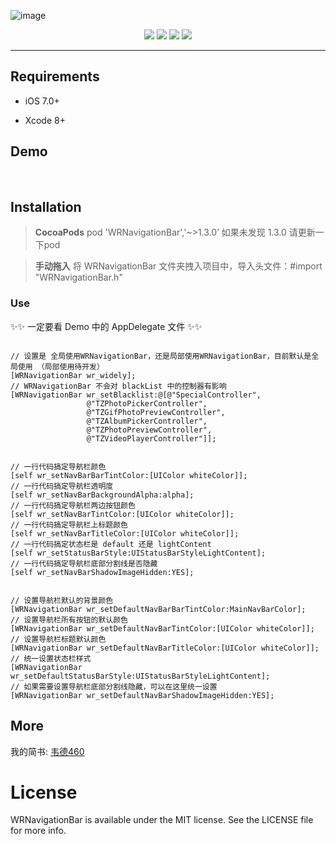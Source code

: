 ![image](https://github.com/wangrui460/WRNavigationBar/raw/master/screenshots/WRNavigationBar.png)

<p align="center">
<a href="https://github.com/wangrui460/WRNavigationBar"><img src="https://img.shields.io/badge/platform-iOS%208.0%2B-ff69b5152950834.svg"></a>
<a href="https://github.com/wangrui460/WRNavigationBar"><img src="https://img.shields.io/cocoapods/v/WRNavigationBar.svg?style=flat"></a>
<a href="https://github.com/wangrui460/WRNavigationBar_swift"><img src="https://img.shields.io/badge/Swift-compatible-orange.svg"></a>
<a href="https://github.com/wangrui460/WRNavigationBar/blob/master/LICENSE"><img src="https://img.shields.io/badge/license-MIT-green.svg?style=flat"></a>

------------------------------------------------------------

## Requirements
- iOS 7.0+

- Xcode 8+

## Demo

<div class="wrap">
<img src="https://github.com/wangrui460/WRNavigationBar/raw/master/screenshots/拉钩App首页.gif" alt="">
<!-- <img src="https://github.com/wangrui460/WRNavigationBar_swift/raw/master/screenshots/导航栏显示渐变色.gif" alt=""> -->
<!-- <img src="https://github.com/wangrui460/WRNavigationBar_swift/raw/master/screenshots/导航栏显示图片.gif" alt=""> -->
<img src="https://github.com/wangrui460/WRNavigationBar/raw/master/screenshots/新浪微博个人中心.gif" alt="">
<img src="https://github.com/wangrui460/WRNavigationBar/raw/master/screenshots/qq空间.gif" alt="">
<img src="https://github.com/wangrui460/WRNavigationBar/raw/master/screenshots/知乎日报.gif" alt="">
<img src="https://github.com/wangrui460/WRNavigationBar/raw/master/screenshots/QQ我的资料页.gif" alt="">
<img src="https://github.com/wangrui460/WRNavigationBar/raw/master/screenshots/蚂蚁森林.gif" alt="">
<img src="https://github.com/wangrui460/WRNavigationBar/raw/master/screenshots/连续多个界面导航栏透明.gif" alt="">
<!-- <img src="https://github.com/wangrui460/WRNavigationBar/raw/master/screenshots/自定义导航栏.gif" alt=""> -->
<img src="https://github.com/wangrui460/WRNavigationBar/raw/master/screenshots/移动导航栏.gif" alt="">
</div>


## Installation
> **CocoaPods**
> pod 'WRNavigationBar','~>1.3.0’
如果未发现 1.3.0 请更新一下pod


> **手动拖入**
> 将 WRNavigationBar 文件夹拽入项目中，导入头文件：#import "WRNavigationBar.h"

### Use
✨✨ 一定要看 Demo 中的 AppDelegate 文件 ✨✨

<pre><code>
// 设置是 全局使用WRNavigationBar，还是局部使用WRNavigationBar，目前默认是全局使用 （局部使用待开发）
[WRNavigationBar wr_widely];
// WRNavigationBar 不会对 blackList 中的控制器有影响
[WRNavigationBar wr_setBlacklist:@[@"SpecialController",
				 @"TZPhotoPickerController",
				 @"TZGifPhotoPreviewController",
				 @"TZAlbumPickerController",
				 @"TZPhotoPreviewController",
				 @"TZVideoPlayerController"]];
</code></pre>

<pre><code>
// 一行代码搞定导航栏颜色
[self wr_setNavBarBarTintColor:[UIColor whiteColor]];
// 一行代码搞定导航栏透明度
[self wr_setNavBarBackgroundAlpha:alpha];
// 一行代码搞定导航栏两边按钮颜色
[self wr_setNavBarTintColor:[UIColor whiteColor]];
// 一行代码搞定导航栏上标题颜色
[self wr_setNavBarTitleColor:[UIColor whiteColor]];
// 一行代码搞定状态栏是 default 还是 lightContent
[self wr_setStatusBarStyle:UIStatusBarStyleLightContent];
// 一行代码搞定导航栏底部分割线是否隐藏
[self wr_setNavBarShadowImageHidden:YES];
</code></pre>

<pre><code>
// 设置导航栏默认的背景颜色
[WRNavigationBar wr_setDefaultNavBarBarTintColor:MainNavBarColor];
// 设置导航栏所有按钮的默认颜色
[WRNavigationBar wr_setDefaultNavBarTintColor:[UIColor whiteColor]];
// 设置导航栏标题默认颜色
[WRNavigationBar wr_setDefaultNavBarTitleColor:[UIColor whiteColor]];
// 统一设置状态栏样式
[WRNavigationBar wr_setDefaultStatusBarStyle:UIStatusBarStyleLightContent];
// 如果需要设置导航栏底部分割线隐藏，可以在这里统一设置
[WRNavigationBar wr_setDefaultNavBarShadowImageHidden:YES];
</code></pre>

## More
我的简书: [韦德460](http://www.jianshu.com/p/7e92451ab0b2)

<!-- ## Update
- **2018.01.19**
重大更新：1. 增加 "黑名单" 功能   2. 解决微信视频通话进入后台，打开App导航栏位置偏移的bug   3. 解决 IQKeyboardManager 导致的导航栏位置偏移的bug

- **2017.12.15**
解决问题：解决在 iOS11.1.2上无法生效的问题

- **2017.12.14**
解决问题：支持 Nav-TabBar-ViewControllers 结构的项目

- **2017.12.09**
解决问题：解决导航栏颜色和标题颜色改变失败的bug

- **2017.12.09**
解决问题：解决点击返回按钮导航栏标题颜色闪烁的问题

- **2017.11.30**
解决问题： 解决 因为页面还在滑动，然后push下一个页面 API 无效的bug

- **2017.11.24**
解决问题：解决部分老铁出现的第一次进入页面Api设置无效的问题~

- **2017.11.15**
解决问题：傻逼的自己，不知道什么时候把 Demo 里面设置默认隐藏导航栏底部黑线的方法给注释了，实际库没有问题，重要的是我竟然没发现~

- **2017.11.08**
解决问题：解决取消返回手势导航栏变不透明度的问题、解决滑动改变标题颜色导航栏闪一下的问题

- **2017.10.29**
解决问题：简单适配 iOS11、iPhone X（自定义导航栏 new UINavigationBar 的方式已经不能使用了，所以简单写了一个WRCustomNavigationBar，功能简单，后续会增加更多功能。如果有更好的方式来自定义导航栏，希望大神们教教我）

- **2017.07.26**
添加新Demo：拉钩App首页带搜索框的透明导航栏

- **2017.07.22**
添加新Demo：连续多个界面导航栏透明

- **2017.07.09**
解决问题：当一个控制器中包含多个控制器时，导航栏颜色或透明度不正常的问题

- **2017.07.05**
添加新功能：全局设置导航栏显示图片(不建议在非自定义导航栏中使用)

- **2017.07.02**
添加新功能：导航栏可显示图片

- **2017.06.29**
添加新功能：可单独设置每个控制器对应导航栏底部分割线是否隐藏

- **2017.06.29**
解决问题：解决引入WRNavigationBar后，无法设置导航栏标题大小的问题

- **2017.06.19**
解决问题：解决移动导航栏后右滑返回中途取消导致的导航栏错位的问题

- **2017.06.15**
解决问题：解决scrollView正在滑动的时候，点击返回按钮，导航栏颜色变化突兀的问题

- **2017.06.04**
新增Demo：大半夜的开了一个新的分支extern，为了翻译一下swift版本，因为当前swift版本功能已经很全面了，只是一直没时间写oc，最近又有新的需求！

- **2017.05.16**
新增Demo：完成自定义导航栏实现透明渐变等效果

- **2017.05.12**
解决问题：侧滑一点松开透明的导航栏会变不透明 -->


<!-- ## Features -->

<!-- # Contact me
 - Weibo: [@wangrui460](http://weibo.com/wangrui460) 
- Email:  wangruidev@gmail.com -->

# License
WRNavigationBar is available under the MIT license. See the LICENSE file for more info.



